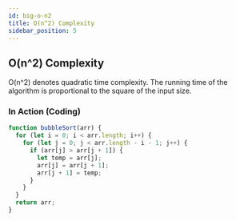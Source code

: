 ```yaml
---
id: big-o-n2
title: O(n^2) Complexity
sidebar_position: 5
---
```


## O(n^2) Complexity

O(n^2) denotes quadratic time complexity. The running time of the algorithm is proportional to the square of the input size.

### In Action (Coding)

```javascript
function bubbleSort(arr) {
  for (let i = 0; i < arr.length; i++) {
    for (let j = 0; j < arr.length - i - 1; j++) {
      if (arr[j] > arr[j + 1]) {
        let temp = arr[j];
        arr[j] = arr[j + 1];
        arr[j + 1] = temp;
      }
    }
  }
  return arr;
}
```
